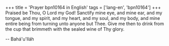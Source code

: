 +++
title = 'Prayer bpn10164 in English'
tags = ['lang-en', 'bpn10164']
+++
Praised be Thou, O Lord my God!  Sanctify mine eye, and mine ear, and my tongue, and my spirit, and my heart, and my soul, and my body, and mine entire being from turning unto anyone but Thee.  Give me then to drink from the cup that brimmeth with the sealed wine of Thy glory.

-- Bahá'u'lláh

